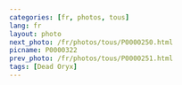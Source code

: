 ```yaml
---
categories: [fr, photos, tous]
lang: fr
layout: photo
next_photo: /fr/photos/tous/P0000250.html
picname: P0000322
prev_photo: /fr/photos/tous/P0000251.html
tags: [Dead Oryx]
---
```

